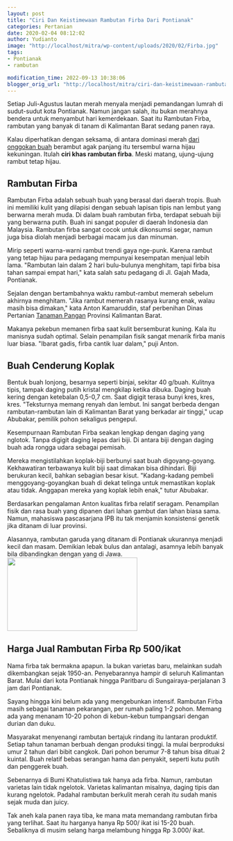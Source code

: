 ```yaml
---
layout: post
title: "Ciri Dan Keistimewaan Rambutan Firba Dari Pontianak"
categories: Pertanian
date: 2020-02-04 08:12:02
author: Yudianto
image: "http://localhost/mitra/wp-content/uploads/2020/02/Firba.jpg"
tags:
- Pontianak
- rambutan

modification_time: 2022-09-13 10:38:06
blogger_orig_url: "http://localhost/mitra/ciri-dan-keistimewaan-rambutan-firba.html"
---
```


Setiap Juli-Agustus lautan merah menyala menjadi pemandangan lumrah di sudut-sudut kota Pontianak. Namun jangan salah, itu bukan merahnya bendera untuk menyambut hari kemerdekaan. Saat itu Rambutan Firba, rambutan yang banyak di tanam di Kalimantan Barat sedang panen raya.

Kalau diperhatikan dengan seksama, di antara dominasi merah <a class="" style="width: auto !important;" href="http://127.0.0.1/mitra/buah-gitaan-komoditas-dari-borneo.html" data-wpil-post-to-id="">dari onggokan buah</a> berambut agak panjang itu tersembul warna hijau kekuningan. Itulah <strong>ciri khas rambutan firba</strong>. Meski matang, ujung-ujung rambut tetap hijau.
<h2>Rambutan Firba</h2>
<span data-offset-key="4q9ro-17-0">R</span><span data-offset-key="4q9ro-18-0">amb</span><span data-offset-key="4q9ro-19-0">utan</span><span data-offset-key="4q9ro-20-0"> Fir</span><span data-offset-key="4q9ro-21-0">ba</span><span data-offset-key="4q9ro-22-0"> ad</span><span data-offset-key="4q9ro-23-0">al</span><span data-offset-key="4q9ro-24-0">ah</span><span data-offset-key="4q9ro-25-0"> se</span><span data-offset-key="4q9ro-26-0">bu</span><span data-offset-key="4q9ro-27-0">ah</span><span data-offset-key="4q9ro-28-0"> bu</span><span data-offset-key="4q9ro-29-0">ah</span><span data-offset-key="4q9ro-30-0"> y</span><span data-offset-key="4q9ro-31-0">ang</span><span data-offset-key="4q9ro-32-0"> ber</span><span data-offset-key="4q9ro-33-0">as</span><span data-offset-key="4q9ro-34-0">al</span><span data-offset-key="4q9ro-35-0"> d</span><span data-offset-key="4q9ro-36-0">ari</span><span data-offset-key="4q9ro-37-0"> da</span><span data-offset-key="4q9ro-38-0">er</span><span data-offset-key="4q9ro-39-0">ah</span><span data-offset-key="4q9ro-40-0"> trop</span><span data-offset-key="4q9ro-41-0">is</span><span data-offset-key="4q9ro-42-0">.</span><span data-offset-key="4q9ro-43-0"> Bu</span><span data-offset-key="4q9ro-44-0">ah</span><span data-offset-key="4q9ro-45-0"> in</span><span data-offset-key="4q9ro-46-0">i</span><span data-offset-key="4q9ro-47-0"> mem</span><span data-offset-key="4q9ro-48-0">il</span><span data-offset-key="4q9ro-49-0">iki</span><span data-offset-key="4q9ro-50-0"> k</span><span data-offset-key="4q9ro-51-0">ul</span><span data-offset-key="4q9ro-52-0">it</span><span data-offset-key="4q9ro-53-0"> y</span><span data-offset-key="4q9ro-54-0">ang</span><span data-offset-key="4q9ro-55-0"> dil</span><span data-offset-key="4q9ro-56-0">ap</span><span data-offset-key="4q9ro-57-0">isi</span><span data-offset-key="4q9ro-58-0"> den</span><span data-offset-key="4q9ro-59-0">gan</span><span data-offset-key="4q9ro-60-0"> se</span><span data-offset-key="4q9ro-61-0">bu</span><span data-offset-key="4q9ro-62-0">ah</span><span data-offset-key="4q9ro-63-0"> lap</span><span data-offset-key="4q9ro-64-0">isan</span><span data-offset-key="4q9ro-65-0"> tip</span><span data-offset-key="4q9ro-66-0">is</span><span data-offset-key="4q9ro-67-0"> nan</span><span data-offset-key="4q9ro-68-0"> le</span><span data-offset-key="4q9ro-69-0">mb</span><span data-offset-key="4q9ro-70-0">ut</span><span data-offset-key="4q9ro-71-0"> y</span><span data-offset-key="4q9ro-72-0">ang</span><span data-offset-key="4q9ro-73-0"> ber</span><span data-offset-key="4q9ro-74-0">w</span><span data-offset-key="4q9ro-75-0">arna</span><span data-offset-key="4q9ro-76-0"> mer</span><span data-offset-key="4q9ro-77-0">ah</span><span data-offset-key="4q9ro-78-0"> m</span><span data-offset-key="4q9ro-79-0">uda</span><span data-offset-key="4q9ro-80-0">.</span><span data-offset-key="4q9ro-81-0"> Di</span><span data-offset-key="4q9ro-82-0"> d</span><span data-offset-key="4q9ro-83-0">alam</span><span data-offset-key="4q9ro-84-0"> bu</span><span data-offset-key="4q9ro-85-0">ah</span><span data-offset-key="4q9ro-86-0"> r</span><span data-offset-key="4q9ro-87-0">amb</span><span data-offset-key="4q9ro-88-0">utan</span><span data-offset-key="4q9ro-89-0"> fir</span><span data-offset-key="4q9ro-90-0">ba</span><span data-offset-key="4q9ro-91-0">,</span><span data-offset-key="4q9ro-92-0"> ter</span><span data-offset-key="4q9ro-93-0">d</span><span data-offset-key="4q9ro-94-0">ap</span><span data-offset-key="4q9ro-95-0">at</span><span data-offset-key="4q9ro-96-0"> se</span><span data-offset-key="4q9ro-97-0">bu</span><span data-offset-key="4q9ro-98-0">ah</span><span data-offset-key="4q9ro-99-0"> b</span><span data-offset-key="4q9ro-100-0">iji</span><span data-offset-key="4q9ro-101-0"> y</span><span data-offset-key="4q9ro-102-0">ang</span><span data-offset-key="4q9ro-103-0"> ber</span><span data-offset-key="4q9ro-104-0">w</span><span data-offset-key="4q9ro-105-0">arna</span><span data-offset-key="4q9ro-106-0"> put</span><span data-offset-key="4q9ro-107-0">ih</span><span data-offset-key="4q9ro-108-0">.</span><span data-offset-key="4q9ro-109-0"> Bu</span><span data-offset-key="4q9ro-110-0">ah</span><span data-offset-key="4q9ro-111-0"> in</span><span data-offset-key="4q9ro-112-0">i</span><span data-offset-key="4q9ro-113-0"> sang</span><span data-offset-key="4q9ro-114-0">at</span><span data-offset-key="4q9ro-115-0"> popul</span><span data-offset-key="4q9ro-116-0">er</span><span data-offset-key="4q9ro-117-0"> di</span><span data-offset-key="4q9ro-118-0"> da</span><span data-offset-key="4q9ro-119-0">er</span><span data-offset-key="4q9ro-120-0">ah</span><span data-offset-key="4q9ro-121-0"> Indonesia</span><span data-offset-key="4q9ro-122-0"> dan</span><span data-offset-key="4q9ro-123-0"> Malaysia</span><span data-offset-key="4q9ro-124-0">.</span><span data-offset-key="4q9ro-125-0"> R</span><span data-offset-key="4q9ro-126-0">amb</span><span data-offset-key="4q9ro-127-0">utan</span><span data-offset-key="4q9ro-128-0"> fir</span><span data-offset-key="4q9ro-129-0">ba</span><span data-offset-key="4q9ro-130-0"> sang</span><span data-offset-key="4q9ro-131-0">at</span><span data-offset-key="4q9ro-132-0"> coc</span><span data-offset-key="4q9ro-133-0">ok</span><span data-offset-key="4q9ro-134-0"> unt</span><span data-offset-key="4q9ro-135-0">uk</span><span data-offset-key="4q9ro-136-0"> d</span><span data-offset-key="4q9ro-137-0">ik</span><span data-offset-key="4q9ro-138-0">ons</span><span data-offset-key="4q9ro-139-0">ums</span><span data-offset-key="4q9ro-140-0">i</span><span data-offset-key="4q9ro-141-0"> se</span><span data-offset-key="4q9ro-142-0">gar</span><span data-offset-key="4q9ro-143-0">,</span><span data-offset-key="4q9ro-144-0"> n</span><span data-offset-key="4q9ro-145-0">am</span><span data-offset-key="4q9ro-146-0">un</span><span data-offset-key="4q9ro-147-0"> j</span><span data-offset-key="4q9ro-148-0">uga</span><span data-offset-key="4q9ro-149-0"> b</span><span data-offset-key="4q9ro-150-0">isa</span><span data-offset-key="4q9ro-151-0"> d</span><span data-offset-key="4q9ro-152-0">iol</span><span data-offset-key="4q9ro-153-0">ah</span><span data-offset-key="4q9ro-154-0"> men</span><span data-offset-key="4q9ro-155-0">j</span><span data-offset-key="4q9ro-156-0">adi</span><span data-offset-key="4q9ro-157-0"> ber</span><span data-offset-key="4q9ro-158-0">bag</span><span data-offset-key="4q9ro-159-0">ai</span><span data-offset-key="4q9ro-160-0"> mac</span><span data-offset-key="4q9ro-161-0">am</span><span data-offset-key="4q9ro-162-0"> j</span><span data-offset-key="4q9ro-163-0">us</span><span data-offset-key="4q9ro-164-0"> dan</span><span data-offset-key="4q9ro-165-0"> min</span><span data-offset-key="4q9ro-166-0">uman</span><span data-offset-key="4q9ro-167-0">.</span>

Mirip seperti warna-warni rambut trendi gaya nge-punk. Karena rambut yang tetap hijau para pedagang mempunyai kesempatan menjual lebih lama. "Rambutan lain dalam 2 hari bulu-bulunya menghitam, tapi firba bisa tahan sampai empat hari," kata salah satu pedagang di Jl. Gajah Mada, Pontianak.

Sejalan dengan bertambahnya waktu rambut-rambut memerah sebelum akhirnya menghitam. "Jika rambut memerah rasanya kurang enak, walau masih bisa dimakan," kata Anton Kamaruddin, staf perbenihan Dinas Pertanian <a class="" style="width: auto !important;" href="http://127.0.0.1/mitra/kedaulatan-benih-tanaman-guna.html" data-wpil-post-to-id="">Tanaman Pangan</a> Provinsi Kalimantan Barat.

Makanya pekebun memanen firba saat kulit bersemburat kuning. Kala itu manisnya sudah optimal. Selain penampilan fisik sangat menarik firba manis luar biasa. "Ibarat gadis, firba cantik luar dalam," puji Anton.
<h2>Buah Cenderung Koplak</h2>
Bentuk buah lonjong, besarnya seperti binjai, sekitar 40 g/buah. Kulitnya tipis, tampak daging putih kristal mengkilap ketika dibuka. Daging buah kering dengan ketebalan 0,5-0,7 cm. Saat digigit terasa bunyi kres, kres, kres.
"Teksturnya memang renyah dan lembut. Ini sangat berbeda dengan rambutan-rambutan lain di Kalimantan Barat yang berkadar air tinggi," ucap Abubakar, pemilik pohon sekaligus pengepul.

Kesempurnaan Rambutan Firba seakan lengkap dengan daging yang nglotok. Tanpa digigit daging lepas dari biji. Di antara biji dengan daging buah ada rongga udara sebagai pemisah.

Mereka mengistilahkan koplak-biji berbunyi saat buah digoyang-goyang. Kekhawatiran terbawanya kulit biji saat dimakan bisa dihindari. Biji berukuran kecil, bahkan sebagian besar kisut. "Kadang-kadang pembeli menggoyang-goyangkan buah di dekat telinga untuk memastikan koplak atau tidak. Anggapan mereka yang koplak lebih enak," tutur Abubakar.

Berdasarkan pengalaman Anton kualitas firba relatif seragam. Penampilan fisik dan rasa buah yang dipanen dari lahan gambut dan lahan biasa sama. Namun, mahasiswa pascasarjana IPB itu tak menjamin konsistensi genetik jika ditanam di luar provinsi.

Alasannya, rambutan garuda yang ditanam di Pontianak ukurannya menjadi kecil dan masam. Demikian lebak bulus dan antalagi, asamnya lebih banyak bila dibandingkan dengan yang di Jawa.
<a href="http://127.0.0.1/mitra/wp-content/uploads/2020/02/Rambutan-Firba.jpg"><img class="aligncenter wp-image-18601 size-medium" src="http://127.0.0.1/mitra/wp-content/uploads/2020/02/Rambutan-Firba-300x169.jpg" alt="" width="300" height="169" /></a>
<h2>Harga Jual Rambutan Firba Rp 500/ikat</h2>
Nama firba tak bermakna apapun. Ia bukan varietas baru, melainkan sudah dikembangkan sejak 1950-an. Penyebarannya hampir di seluruh Kalimantan Barat. Mulai dari kota Pontianak hingga Paritbaru di Sungairaya-perjalanan 3 jam dari Pontianak.

Sayang hingga kini belum ada yang mengebunkan intensif. Rambutan Firba masih sebagai tanaman pekarangan, per rumah paling 1-2 pohon. Memang ada yang menanam 10-20 pohon di kebun-kebun tumpangsari dengan durian dan duku.

Masyarakat menyenangi rambutan bertajuk rindang itu lantaran produktif. Setiap tahun tanaman berbuah dengan produksi tinggi. Ia mulai berproduksi umur 2 tahun dari bibit cangkok. Dari pohon berumur 7-8 tahun bisa dituai 2 kuintal. Buah relatif bebas serangan hama dan penyakit, seperti kutu putih dan penggerek buah.

Sebenarnya di Bumi Khatulistiwa tak hanya ada firba. Namun, rambutan varietas lain tidak ngelotok. Varietas kalimantan misalnya, daging tipis dan kurang ngelotok. Padahal rambutan berkulit merah cerah itu sudah manis sejak muda dan juicy.

Tak aneh kala panen raya tiba, ke mana mata memandang rambutan firba yang terlihat. Saat itu harganya hanya Rp 500/ ikat isi 15-20 buah. Sebaliknya di musim selang harga melambung hingga Rp 3.000/ ikat.
